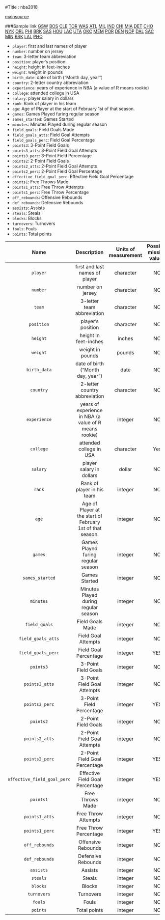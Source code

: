 #Title : nba2018

[mainsource](www.basketball-reference.com)


###Sample link
[GSW](https://www.basketball-reference.com/teams/GSW/2018.html)
[BOS](https://www.basketball-reference.com/teams/BOS/2018.html)
[CLE](https://www.basketball-reference.com/teams/CLE/2018.html)
[TOR](https://www.basketball-reference.com/teams/TOR/2018.html)
[WAS](https://www.basketball-reference.com/teams/WAS/2018.html)
[ATL](https://www.basketball-reference.com/teams/ATL/2018.html)
[MIL](https://www.basketball-reference.com/teams/MIL/2018.html)
[IND](https://www.basketball-reference.com/teams/IND/2018.html)
[CHI](https://www.basketball-reference.com/teams/CHI/2018.html)
[MIA](https://www.basketball-reference.com/teams/MIA/2018.html)
[DET](https://www.basketball-reference.com/teams/DET/2018.html)
[CHO](https://www.basketball-reference.com/teams/CHO/2018.html)
[NYK](https://www.basketball-reference.com/teams/NYK/2018.html)
[ORL](https://www.basketball-reference.com/teams/ORL/2018.html)
[PHI](https://www.basketball-reference.com/teams/PHI/2018.html)
[BRK](https://www.basketball-reference.com/teams/BRK/2018.html)
[SAS](https://www.basketball-reference.com/teams/SAS/2018.html)
[HOU](https://www.basketball-reference.com/teams/HOU/2018.html)
[LAC](https://www.basketball-reference.com/teams/LAC/2018.html)
[UTA](https://www.basketball-reference.com/teams/UTA/2018.html)
[OKC](https://www.basketball-reference.com/teams/OKC/2018.html)
[MEM](https://www.basketball-reference.com/teams/MEM/2018.html)
[POR](https://www.basketball-reference.com/teams/POR/2018.html)
[DEN](https://www.basketball-reference.com/teams/DEN/2018.html)
[NOP](https://www.basketball-reference.com/teams/NOP/2018.html)
[DAL](https://www.basketball-reference.com/teams/DAL/2018.html)
[SAC](https://www.basketball-reference.com/teams/SAC/2018.html)
[MIN](https://www.basketball-reference.com/teams/MIN/2018.html)
[BRK](https://www.basketball-reference.com/teams/BRK/2018.html)
[LAL](https://www.basketball-reference.com/teams/LAL/2018.html)
[PHO](https://www.basketball-reference.com/teams/PHO/2018.html)

- `player`: first and last names of player 
- `number`: number on jersey
- `team`: 3-letter team abbreviation
- `position`: player’s position
- `height`: height in feet-inches
- `weight`: weight in pounds
- `birth_date`: date of birth (“Month day, year”)
- `country`: 2-letter country abbreviation
- `experience`: years of experience in NBA (a value of R means rookie) 
- `college`: attended college in USA
- `salary`: player salary in dollars
- `rank`: Rank of player in his team
- `age`: Age of Player at the start of February 1st of that season.
- `games`: Games Played furing regular season
- `sames_started`: Games Started
- `minutes`: Minutes Played during regular season
- `field_goals`: Field Goals Made
- `field_goals_atts`: Field Goal Attempts
- `field_goals_perc`: Field Goal Percentage
- `points3`: 3-Point Field Goals
- `points3_atts`: 3-Point Field Goal Attempts
- `points3_perc`: 3-Point Field Percentage
- `points2`: 2-Point Field Goals
- `points2_atts`: 2-Point Field Goal Attempts
- `points2_perc`: 2-Point Field Goal Percentage
- `effective_field_goal_perc`: Effective Field Goal Percentage
- `points1`: Free Throws Made
- `points1_atts`: Free Throw Attempts
- `points1_perc`: Free Throw Percentage
- `off_rebounds`: Offensive Rebounds
- `def_rebounds`: Defensive Rebounds
- `assists`: Assists
- `steals`: Steals
- `blocks`: Blocks
- `turnovers`: Turnovers
- `fouls`: Fouls
- `points`: Total points

|     Name     |                         Description                        | Units of measurement | Possible missing values |
|:------------:|:----------------------------------------------------------:|:--------------------:|:-----------------------:|
|   `player`   |               first and last names of player               |       character      |            NO           |
|   `number`   |                      number on jersey                      |       character      |            NO           |
|    `team`    |                 3-letter team abbreviation                 |       character      |            NO           |
|  `position`  |                      player’s position                     |       character      |            NO           |
|   `height`   |                    height in feet-inches                   |        inches        |            NO           |
|   `weight`   |                      weight in pounds                      |        pounds        |            NO           |
| `birth_data` |              date of birth (“Month day, year”)             |         date         |            NO           |
|   `country`  |                2-letter country abbreviation               |       character      |            NO           |
| `experience` |   years of experience in NBA (a value of R means rookie)   |        integer       |            NO           |
|   `college`  |                   attended college in USA                  |       character      |           Yes           |
|   `salary`   |                  player salary in dollars                  |        dollar        |            NO           |
|    `rank`    |                 Rank of player in his team                 |        integer       |            NO           |
|     `age`    | Age of Player at the start of February 1st of that season. |        integer       |            NO           |
|    `games`   |             Games Played furing regular season             |        integer       |            NO           |
|       `sames_started`       |             Games Started            | integer |  NO |
|          `minutes`          | Minutes Played during regular season | integer |  NO |
|        `field_goals`        |           Field Goals Made           | integer |  NO |
|      `field_goals_atts`     |          Field Goal Attempts         | integer |  NO |
|      `field_goals_perc`     |         Field Goal Percentage        | integer | YES |
|          `points3`          |          3-Point Field Goals         | integer |  NO |
|        `points3_atts`       |      3-Point Field Goal Attempts     | integer |  NO |
|        `points3_perc`       |       3-Point Field Percentage       | integer | YES |
|          `points2`          |          2-Point Field Goals         | integer |  NO |
|        `points2_atts`       |      2-Point Field Goal Attempts     | integer |  NO |
|        `points2_perc`       |     2-Point Field Goal Percentage    | integer | YES |
| `effective_field_goal_perc` |    Effective Field Goal Percentage   | integer | YES |
|          `points1`          |           Free Throws Made           | integer |  NO |
| `points1_atts` |  Free Throw Attempts  | integer | NO  |
| `points1_perc` | Free Throw Percentage | integer | YES |
| `off_rebounds` | Offensive Rebounds    | integer | NO  |
| `def_rebounds` | Defensive Rebounds    | integer | NO  |
| `assists`      | Assists               | integer | NO  |
| `steals`       | Steals                | integer | NO  |
| `blocks`       | Blocks                | integer | NO  |
| `turnovers`    | Turnovers             | integer | NO  |
| `fouls`        | Fouls                 | integer | NO  |
| `points`       | Total points          | integer | NO  |